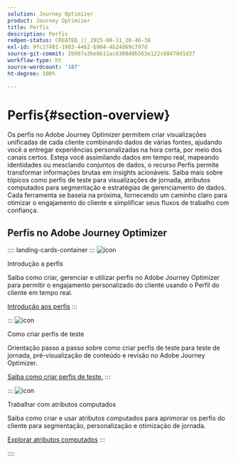 ```yaml
---
solution: Journey Optimizer
product: Journey Optimizer
title: Perfis
description: Perfis
redpen-status: CREATED_||_2025-08-11_20-46-38
exl-id: 9fc17481-1983-4462-b904-4b24d69c797d
source-git-commit: 2b907a3be8b11ac6308d0b563e122c88478d1d37
workflow-type: ht
source-wordcount: '187'
ht-degree: 100%

---
```


# Perfis{#section-overview}

Os perfis no Adobe Journey Optimizer permitem criar visualizações unificadas de cada cliente combinando dados de várias fontes, ajudando você a entregar experiências personalizadas na hora certa, por meio dos canais certos. Esteja você assimilando dados em tempo real, mapeando identidades ou mesclando conjuntos de dados, o recurso Perfis permite transformar informações brutas em insights acionáveis. Saiba mais sobre tópicos como perfis de teste para visualizações de jornada, atributos computados para segmentação e estratégias de gerenciamento de dados. Cada ferramenta se baseia na próxima, fornecendo um caminho claro para otimizar o engajamento do cliente e simplificar seus fluxos de trabalho com confiança.

## Perfis no Adobe Journey Optimizer

:::: landing-cards-container
:::
![icon](https://cdn.experienceleague.adobe.com/icons/circle-play.svg?lang=pt-BR)

Introdução a perfis

Saiba como criar, gerenciar e utilizar perfis no Adobe Journey Optimizer para permitir o engajamento personalizado do cliente usando o Perfil do cliente em tempo real.

[Introdução aos perfis](../using/audience/get-started-profiles.md)
:::

:::
![icon](https://cdn.experienceleague.adobe.com/icons/list-check.svg?lang=pt-BR)

Como criar perfis de teste

Orientação passo a passo sobre como criar perfis de teste para teste de jornada, pré-visualização de conteúdo e revisão no Adobe Journey Optimizer.

[Saiba como criar perfis de teste.](../using/audience/creating-test-profiles.md)
:::

:::
![icon](https://cdn.experienceleague.adobe.com/icons/bullseye.svg?lang=pt-BR)

Trabalhar com atributos computados

Saiba como criar e usar atributos computados para aprimorar os perfis do cliente para segmentação, personalização e otimização de jornada.

[Explorar atributos computados](../using/audience/computed-attributes.md)
:::

::::
